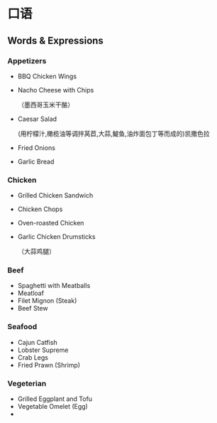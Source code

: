 # 口语

## Words & Expressions

### Appetizers

- BBQ Chicken Wings

- Nacho Cheese with Chips

  （墨西哥玉米干酪）

- Caesar Salad

  (用柠檬汁,橄榄油等调拌莴苣,大蒜,鯷鱼,油炸面包丁等而成的)凯撒色拉

- Fried Onions

- Garlic Bread

### Chicken

- Grilled Chicken Sandwich

- Chicken Chops

- Oven-roasted Chicken

- Garlic Chicken Drumsticks

  （大蒜鸡腿）

### Beef

- Spaghetti with Meatballs
- Meatloaf
- Filet Mignon (Steak)
- Beef Stew

### Seafood

- Cajun Catfish
- Lobster Supreme
- Crab Legs
- Fried Prawn (Shrimp)

### Vegeterian

- Grilled Eggplant and Tofu
- Vegetable Omelet (Egg)
- ​


